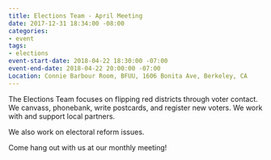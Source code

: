 ```yaml
---
title: Elections Team - April Meeting
date: 2017-12-31 18:34:00 -08:00
categories:
- event
tags:
- elections
event-start-date: 2018-04-22 18:30:00 -07:00
event-end-date: 2018-04-22 20:00:00 -07:00
Location: Connie Barbour Room, BFUU, 1606 Bonita Ave, Berkeley, CA
---
```


The Elections Team focuses on flipping red districts through voter contact. We canvass, phonebank, write postcards, and register new voters. We work with and support local partners.

We also work on electoral reform issues.

Come hang out with us at our monthly meeting!
